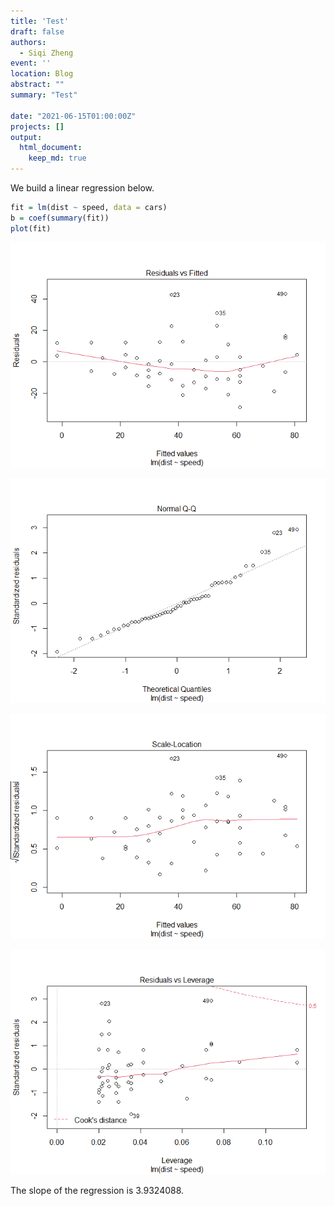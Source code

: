 ```yaml
---
title: 'Test'
draft: false
authors: 
  - Siqi Zheng
event: ''
location: Blog
abstract: ""
summary: "Test"

date: "2021-06-15T01:00:00Z"
projects: []
output: 
  html_document:
    keep_md: true
---
```


We build a linear regression below.





```r
fit = lm(dist ~ speed, data = cars)
b = coef(summary(fit))
plot(fit)
```

![](test_files/figure-html/unnamed-chunk-1-1.png)

![](test_files/figure-html/unnamed-chunk-1-2.png)

![](test_files/figure-html/unnamed-chunk-1-3.png)

![](test_files/figure-html/unnamed-chunk-1-4.png)

The slope of the regression is 3.9324088.
